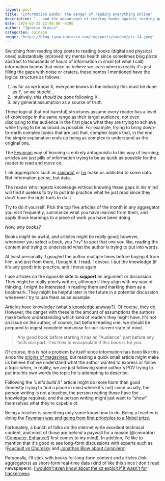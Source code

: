 ```yaml
---
layout: post
title: "Information Bombs: the danger of reading everything online"
description: "...and the advantages of reading books against reading quick forms of information"
date: 2024-03-31 12:00:00 -0300
author: "Ignacio Brasca"
categories: opinion
image: "https://blog.ignaciobrasca.com/img/posts/random/pic-24.jpeg"
---
```


Switching from reading blog posts to reading books (digital and physical ones) substantially improved my mental health since sometimes blog posts abstract to thousands of hours of information in small (of what I call) information bombs that make us believe we learn when in reality it's just filling the gaps with noise or craters, these bombs I mentioned have the logical structure as follows:

1. as far as we know X, everyone knows in the industry this must be done as Y, *so we should*...
2. intuitively, *this should be done* following X
3. any general assumption as a source of truth

These logical (but not harmful) structures assume every reader has a level of knowledge in the same range as their target audience, not even disclosing to the audience in the first place what they are trying to achieve while trying to be as broad as possible. For example, trying to bring down-to-earth complex topics that are just that, complex topics that, in the end, the simple explanation ends up being as complex to understand as the original one.

The [Feynman](https://www.feynmanlectures.caltech.edu/I_22.html) way of learning is entirely antagonistic to this way of learning; articles are just pills of information trying to be as quick as possible for the reader to read and move on.

Link aggregators such as [slashdot](https://slashdot.org/) or [hn](https://news.ycombinator.com/) make us addicted to some data. Not information per se, but data.

The reader who ingests knowledge without knowing these gaps in his mind will find it useless to try to put into practice what he just read since they don't have the right tools to do it.

Try to do it yourself. Pick the top five articles of the month in any aggregator you visit frequently, summarize what you have learned from them, and apply those learnings to a piece of work you have been doing.

*Now, why books?*

Books might be awful, and articles might be really good; however, whenever you select a book, you "try" to spot that one you like, reading the content and trying to understand what the author is trying to put into words.

At least personally, I googled the author multiple times before buying it from him, and just from there, I bought it. I read. I devour. I put the knowledge (if it's any good) into practice, and I move again.

I use articles on the opposite side to *__support__* an argument or discussion. They might be really poorly written, although if they align with my way of thinking, I might be interested in reading them and marking them as a bookmark. They might be helpful later in the future in a potential discussion whenever I try to use them as an example.

Articles have knowledge ([what's knowledge anyway?](https://journals.sagepub.com/doi/10.3102/0013189X015002004)). Of course, they do. However, the danger with these is the amount of assumptions the authors make before understanding which kind of readers they might have. It's not an issue on the author, of course, but before reading one, we should be prepared to ingest complete nonsense for our current state of mind.

> Any good book before starting it has an "Audience" part before any technical part. This tries to encapsulate if this book is for you.

Of course, this is not a problem by itself since information has been like this since the [origins of magazines](https://en.wikipedia.org/wiki/Magazine), but reading a quick small article might make us believe that we understand what the author wanted to express or follow a topic when, in reality, we are just following some author's POV trying to put into his own words the topic he is attempting to describe.

Following the *"Let's build X"* article might do more harm than good (honestly trying to find a place in mind where it's not) since usually, the person writing is not a teacher, the person reading those have the knowledge required, and the person writing might just want to "show" themselves what they're capable of.

Being a teacher is something only some know how to do. Being a teacher is doing the [Feynman way and going from first principles to a Nobel prize.](https://www.asc.ohio-state.edu/kilcup.1/262/feynman.html)

Fortunately, a bunch of folks on the internet write excellent technical content, and most of those are behind a paywall for a reason (@cmuratori ([Computer, Enhance!](https://www.computerenhance.com/)) first comes to my mind). In addition, I'd like to mention that it's good to see long-form discussions with experts such as ([Foucault vs Chomsky](https://www.youtube.com/watch?v=xpVQ3l5P0A4&t=424s&pp=ygUbZm91Y2F1bHQgYW5kIGNob21za3kgZGViYXRl) and [Jonathan Blow about compilers](https://www.youtube.com/watch?v=MnctEW1oL-E&list=PPSV))

Personally, I'll stick with books for long-form content and articles (link aggregators) as short-form real-time data (kind of like this since I don't read newspapers). [I wouldn't even know about the xz exploit if it wasn't for hackernews](https://www.openwall.com/lists/oss-security/2024/03/29/4)